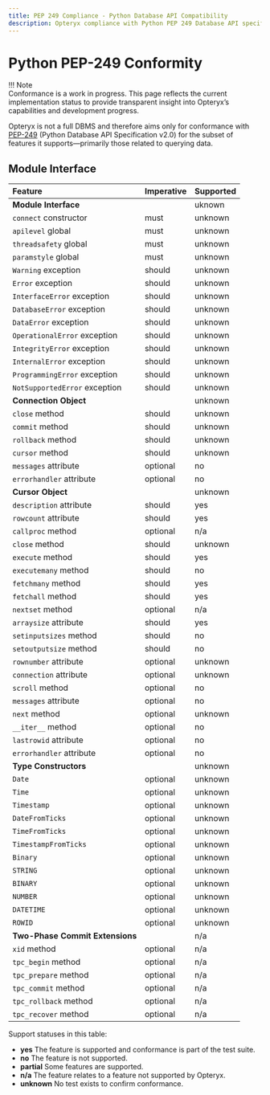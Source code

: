 ```yaml
---
title: PEP 249 Compliance - Python Database API Compatibility
description: Opteryx compliance with Python PEP 249 Database API specification. DB-API 2.0 implementation details and compatibility.
---
```


# Python PEP-249 Conformity

!!! Note   
    Conformance is a work in progress. This page reflects the current implementation status to provide transparent insight into Opteryx’s capabilities and development progress.

Opteryx is not a full DBMS and therefore aims only for conformance with [PEP-249](https://peps.python.org/pep-0249) (Python Database API Specification v2.0) for the subset of features it supports—primarily those related to querying data.

## Module Interface

Feature                           | Imperative  | Supported
:-------------------------------- | :---------- | -------------
**Module Interface**              |             | uknown
`connect` constructor             | must        | unknown
`apilevel` global                 | must        | unknown
`threadsafety` global             | must        | unknown
`paramstyle` global               | must        | unknown
`Warning` exception               | should      | unknown
`Error` exception                 | should      | unknown
`InterfaceError` exception        | should      | unknown
`DatabaseError` exception         | should      | unknown
`DataError` exception             | should      | unknown
`OperationalError` exception      | should      | unknown
`IntegrityError` exception        | should      | unknown
`InternalError` exception         | should      | unknown
`ProgrammingError` exception      | should      | unknown
`NotSupportedError` exception     | should      | unknown
**Connection Object**             |             | unknown
`close` method                    | should      | unknown
`commit` method                   | should      | unknown
`rollback` method                 | should      | unknown
`cursor` method                   | should      | unknown
`messages` attribute              | optional    | no
`errorhandler` attribute          | optional    | no
**Cursor Object**                 |             | unknown
`description` attribute           | should      | yes
`rowcount` attribute              | should      | yes
`callproc` method                 | optional    | n/a
`close` method                    | should      | unknown
`execute` method                  | should      | yes
`executemany` method              | should      | no
`fetchmany` method                | should      | yes
`fetchall` method                 | should      | yes
`nextset` method                  | optional    | n/a
`arraysize` attribute             | should      | yes
`setinputsizes` method            | should      | no
`setoutputsize` method            | should      | no
`rownumber` attribute             | optional    | unknown
`connection` attribute            | optional    | unknown
`scroll` method                   | optional    | no
`messages` attribute              | optional    | no
`next` method                     | optional    | unknown
`__iter__` method                 | optional    | no
`lastrowid` attribute             | optional    | no
`errorhandler` attribute          | optional    | no
**Type Constructors**             |             | unknown
`Date`                            | optional    | unknown
`Time`                            | optional    | unknown
`Timestamp`                       | optional    | unknown
`DateFromTicks`                   | optional    | unknown
`TimeFromTicks`                   | optional    | unknown
`TimestampFromTicks`              | optional    | unknown
`Binary`                          | optional    | unknown
`STRING`                          | optional    | unknown
`BINARY`                          | optional    | unknown
`NUMBER`                          | optional    | unknown
`DATETIME`                        | optional    | unknown
`ROWID`                           | optional    | unknown
**Two-Phase Commit Extensions**   |             | n/a
`xid` method                      | optional    | n/a
`tpc_begin` method                | optional    | n/a
`tpc_prepare` method              | optional    | n/a
`tpc_commit` method               | optional    | n/a
`tpc_rollback` method             | optional    | n/a
`tpc_recover` method              | optional    | n/a

Support statuses in this table:

- **yes** The feature is supported and conformance is part of the test suite.  
- **no** The feature is not supported.  
- **partial** Some features are supported.  
- **n/a** The feature relates to a feature not supported by Opteryx.  
- **unknown** No test exists to confirm conformance.  